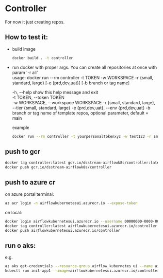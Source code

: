 # Controller

For now it just creating repos.
## How to test it:
- build image
  ```sh
  docker build . -t controller
  ```
- run docker with proper args. You can create all repositories at once with param '-r all'  
  usage: docker run --rm controller -t TOKEN -w WORKSPACE -r {small, standard, large} [-e {prd,dev,uat}] [-b branch or tag name]

  -h, --help            show this help message and exit  
  -t TOKEN, --token TOKEN  
  -w WORKSPACE, --workspace WORKSPACE
  -r {small, standard, large}, --tier {small, standard, large} 
  -e {prd,dev,uat}, --env {prd,dev,uat}
  -b branch or tag name of template repos, optional parameter, default = main
 

  example
  ```sh
  docker run --rm controller -t yourpersonaltokenxyz -w test123 -r small -e dev
  ```
## push to gcr

```sh
docker tag controller:latest gcr.io/dsstream-airflowk8s/controller:latest
docker push gcr.io/dsstream-airflowk8s/controller
```

## push to azure cr

on azure portal terminal:
```sh
az acr login -n airflowkubernetesui.azurecr.io --expose-token
```
on local:
```sh
docker login airflowkubernetesui.azurecr.io --username 00000000-0000-0000-0000-000000000000 --password __generated_token__
docker tag controller:latest airflowkubernetesui.azurecr.io/controller:latest
docker push airflowkubernetesui.azurecr.io/controller
```

## run o aks:
e.g.
```sh
az aks get-credentials --resource-group airflow_kubernetes_ui --name airflow_kubernetes_ui_test
kubectl run init-app1 --image=airflowkubernetesui.azurecr.io/controller:latest --restart=Never -i --rm -- -t GH_token -w test13 -r small
```